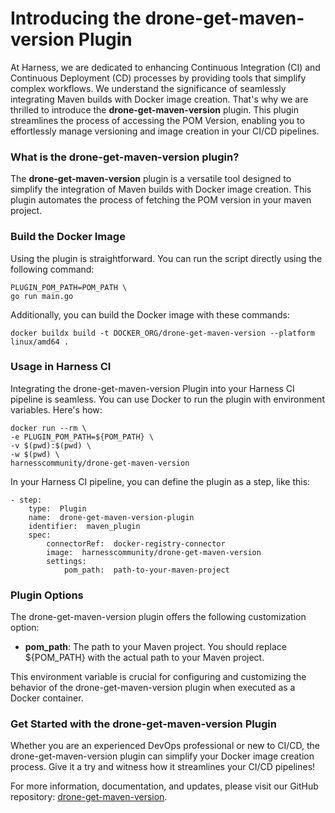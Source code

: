 # Introducing the drone-get-maven-version Plugin

At Harness, we are dedicated to enhancing Continuous Integration (CI) and Continuous Deployment (CD) processes by providing tools that simplify complex workflows. We understand the significance of seamlessly integrating Maven builds with Docker image creation. That's why we are thrilled to introduce the **drone-get-maven-version** plugin. This plugin streamlines the process of accessing the POM Version, enabling you to effortlessly manage versioning and image creation in your CI/CD pipelines.

### What is the drone-get-maven-version plugin?

The **drone-get-maven-version** plugin is a versatile tool designed to simplify the integration of Maven builds with Docker image creation. This plugin automates the process of fetching the POM version in your maven project.

### Build the Docker Image

Using the plugin is straightforward. You can run the script directly using the following command:

    PLUGIN_POM_PATH=POM_PATH \
    go run main.go

Additionally, you can build the Docker image with these commands:

    docker buildx build -t DOCKER_ORG/drone-get-maven-version --platform linux/amd64 .

### Usage in Harness CI

Integrating the drone-get-maven-version Plugin into your Harness CI pipeline is seamless. You can use Docker to run the plugin with environment variables. Here's how:

    docker run --rm \
    -e PLUGIN_POM_PATH=${POM_PATH} \
    -v $(pwd):$(pwd) \
    -w $(pwd) \
    harnesscommunity/drone-get-maven-version

In your Harness CI pipeline, you can define the plugin as a step, like this:

    - step:
        type:  Plugin
        name:  drone-get-maven-version-plugin
        identifier:  maven_plugin
        spec:
            connectorRef:  docker-registry-connector
            image:  harnesscommunity/drone-get-maven-version
            settings:
                pom_path:  path-to-your-maven-project

### Plugin Options

The drone-get-maven-version plugin offers the following customization option:

- **pom_path**: The path to your Maven project. You should replace ${POM_PATH} with the actual path to your Maven project.

This environment variable is crucial for configuring and customizing the behavior of the drone-get-maven-version plugin when executed as a Docker container.

### Get Started with the drone-get-maven-version Plugin

Whether you are an experienced DevOps professional or new to CI/CD, the drone-get-maven-version plugin can simplify your Docker image creation process. Give it a try and witness how it streamlines your CI/CD pipelines!

For more information, documentation, and updates, please visit our GitHub repository: [drone-get-maven-version](https://github.com/harness-community/drone-get-maven-version).
